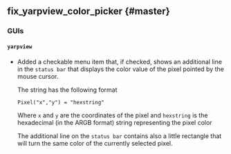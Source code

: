 fix_yarpview_color_picker {#master}
---------------

### GUIs

#### `yarpview`

* Added a checkable menu item that, if checked, shows an additional line in the `status bar` that displays the color value of the pixel pointed by the mouse cursor.
  
  The string has the following format 
  ```
  Pixel("x","y") = "hexstring"
  ```
  Where  `x` and `y` are the coordinates of the pixel and `hexstring` is the hexadecimal (in the ARGB format) string representing the pixel color
  
  The additional line on the `status bar` contains also a little rectangle that will turn the same color of the currently selected pixel.